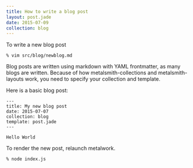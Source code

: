```yaml
---
title: How to write a blog post
layout: post.jade
date: 2015-07-09
collection: blog
---
```


To write a new blog post

	% vim src/blog/newblog.md

Blog posts are written using markdown with YAML frontmatter, as many blogs are written. Because of how metalsmith-collections and metalsmith-layouts work, you need to specify your collection and template.

Here is a basic blog post:

	---
	title: My new blog post
	date: 2015-07-07
	collection: blog
	template: post.jade
	---

	Hello World

To render the new post, relaunch metalwork.

	% node index.js

